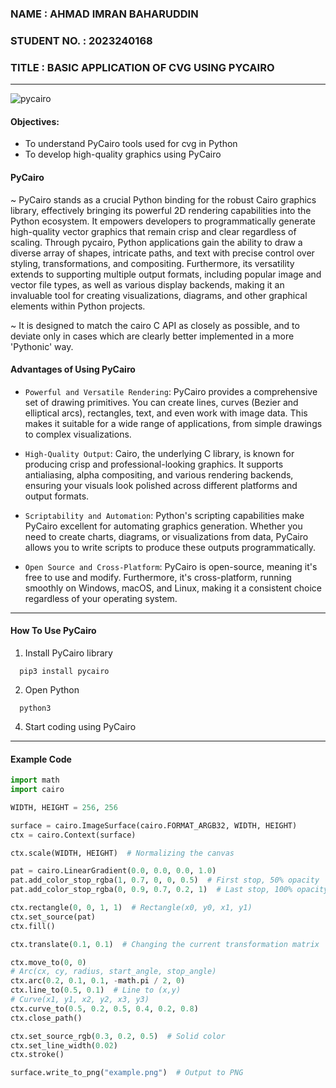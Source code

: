 ### NAME : AHMAD IMRAN BAHARUDDIN
### STUDENT NO. : 2023240168
### TITLE : BASIC APPLICATION OF CVG USING PYCAIRO
----
![pycairo](https://github.com/user-attachments/assets/ebdec452-6b28-441b-8849-5cd96667668a)

#### Objectives:
 * To understand PyCairo tools used for cvg in Python
 * To develop high-quality graphics using PyCairo

#### PyCairo
  ~ PyCairo stands as a crucial Python binding for the robust Cairo graphics library, effectively bringing its powerful 2D rendering capabilities into the Python ecosystem. It empowers developers to programmatically generate high-quality vector graphics that remain crisp and clear regardless of scaling. Through pycairo, Python applications gain the ability to draw a diverse array of shapes, intricate paths, and text with precise control over styling, transformations, and compositing. Furthermore, its versatility extends to supporting multiple output formats, including popular image and vector file types, as well as various display backends, making it an invaluable tool for creating visualizations, diagrams, and other graphical elements within Python projects.
  
  ~ It is designed to match the cairo C API as closely as possible, and to deviate only in cases which are clearly better implemented in a more 'Pythonic' way.

#### Advantages of Using PyCairo
  - ``Powerful and Versatile Rendering``: PyCairo provides a comprehensive set of drawing primitives. You can create lines, curves (Bezier and elliptical arcs), rectangles, text, and even work with image data. This makes it suitable for a wide range of applications, from simple drawings to complex visualizations.

  - ``High-Quality Output``: Cairo, the underlying C library, is known for producing crisp and professional-looking graphics. It supports antialiasing, alpha compositing, and various rendering backends, ensuring your visuals look polished across different platforms and output formats.

  - ``Scriptability and Automation``: Python's scripting capabilities make PyCairo excellent for automating graphics generation. Whether you need to create charts, diagrams, or visualizations from data, PyCairo allows you to write scripts to produce these outputs programmatically.

  - ``Open Source and Cross-Platform``: PyCairo is open-source, meaning it's free to use and modify. Furthermore, it's cross-platform, running smoothly on Windows, macOS, and Linux, making it a consistent choice regardless of your operating system.
---
#### How To Use PyCairo
  1) Install PyCairo library
  ```
    pip3 install pycairo
  ```
  2) Open Python
  ```
    python3
  ```
  4) Start coding using PyCairo
---
#### Example Code
``` py
import math
import cairo

WIDTH, HEIGHT = 256, 256

surface = cairo.ImageSurface(cairo.FORMAT_ARGB32, WIDTH, HEIGHT)
ctx = cairo.Context(surface)

ctx.scale(WIDTH, HEIGHT)  # Normalizing the canvas

pat = cairo.LinearGradient(0.0, 0.0, 0.0, 1.0)
pat.add_color_stop_rgba(1, 0.7, 0, 0, 0.5)  # First stop, 50% opacity
pat.add_color_stop_rgba(0, 0.9, 0.7, 0.2, 1)  # Last stop, 100% opacity

ctx.rectangle(0, 0, 1, 1)  # Rectangle(x0, y0, x1, y1)
ctx.set_source(pat)
ctx.fill()

ctx.translate(0.1, 0.1)  # Changing the current transformation matrix

ctx.move_to(0, 0)
# Arc(cx, cy, radius, start_angle, stop_angle)
ctx.arc(0.2, 0.1, 0.1, -math.pi / 2, 0)
ctx.line_to(0.5, 0.1)  # Line to (x,y)
# Curve(x1, y1, x2, y2, x3, y3)
ctx.curve_to(0.5, 0.2, 0.5, 0.4, 0.2, 0.8)
ctx.close_path()

ctx.set_source_rgb(0.3, 0.2, 0.5)  # Solid color
ctx.set_line_width(0.02)
ctx.stroke()

surface.write_to_png("example.png")  # Output to PNG
```
